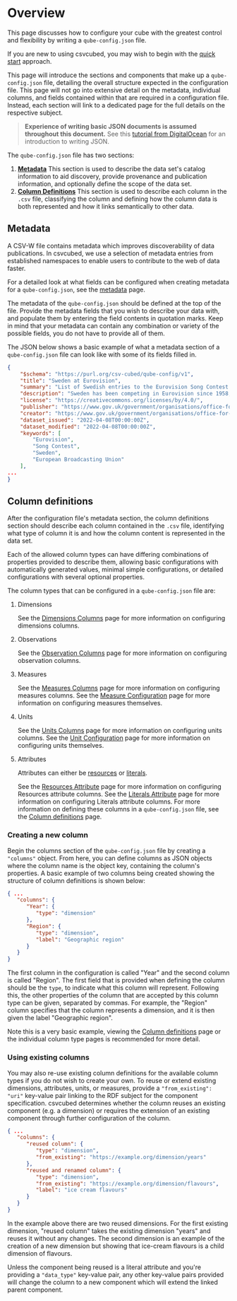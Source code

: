 # Overview

This page discusses how to configure your cube with the greatest control and flexibility by writing a `qube-config.json` file.

If you are new to using csvcubed, you may wish to begin with the [quick start](../../quick-start/index.md) approach.

This page will introduce the sections and components that make up a `qube-config.json` file, detailing the overall structure expected in the configuration file. This page will not go into extensive detail on the metadata, individual columns, and fields contained within that are required in a configuration file. Instead, each section will link to a dedicated page for the full details on the respective subject.

> **Experience of writing basic JSON documents is assumed throughout this document.**
> See this [tutorial from DigitalOcean](https://www.digitalocean.com/community/tutorials/an-introduction-to-json) for an introduction to writing JSON.

The `qube-config.json` file has two sections:

1. [**Metadata**](./metadata.md)
   This section is used to describe the data set's catalog information to aid discovery, provide provenance and publication information, and optionally define the scope of the data set.
2. [**Column Definitions**](./column-definitions.md)
   This section is used to describe each column in the `.csv` file, classifying the column and defining how the column data is both represented and how it links semantically to other data.

## Metadata

A CSV-W file contains metadata which improves discoverability of data publications. In csvcubed, we use a selection of metadata entries from established namespaces to enable users to contribute to the web of data faster.

For a detailed look at what fields can be configured when creating metadata for a `qube-config.json`, see the
[metadata](../configuration/metadata.md) page.

The metadata of the `qube-config.json` should be defined at the top of the file. Provide the metadata fields that you wish to describe your data with, and populate them by entering the field contents in quotation marks. Keep in mind that your metadata can contain any combination or variety of the possible fields, you do not have to provide all of them.

The JSON below shows a basic example of what a metadata section of a `qube-config.json` file can look like with some of its fields filled in.

```json
{
    "$schema": "https://purl.org/csv-cubed/qube-config/v1",
    "title": "Sweden at Eurovision",
    "summary": "List of Swedish entries to the Eurovision Song Contest since 1958.",
    "description": "Sweden has been competing in Eurovision since 1958, with an enviable track record of wins. This dataset covers all contests since 1958, their artists, the song names, language (if mono-lingual), and some observations covering points in final, rank in final, and number of artists on stage. Data originally sourced from https://en.wikipedia.org/w/index.php?title=Sweden_in_the_Eurovision_Song_Contest&oldid=1081060799 and https://sixonstage.com/",
    "license": "https://creativecommons.org/licenses/by/4.0/",
    "publisher": "https://www.gov.uk/government/organisations/office-for-national-statistics",
    "creator": "https://www.gov.uk/government/organisations/office-for-national-statistics",
    "dataset_issued": "2022-04-08T00:00:00Z",
    "dataset_modified": "2022-04-08T00:00:00Z",
    "keywords": [
        "Eurovision",
        "Song Contest",
        "Sweden",
        "European Broadcasting Union"
    ],
...
}
```

## Column definitions

After the configuration file's metadata section, the column definitions section should describe each column contained in the `.csv` file, identifying what type of column it is and how the column content is represented in the data set.

Each of the allowed column types can have differing combinations of properties provided to describe them, allowing basic configurations with automatically generated values, minimal simple configurations, or detailed configurations with several optional properties.

The column types that can be configured in a `qube-config.json` file are:

1. Dimensions

   See the [Dimensions Columns](./columns/dimensions.md) page for more information on configuring dimensions columns.

2. Observations

   See the [Observation Columns](./columns/observations.md) page for more information on configuring observation columns.

3. Measures

   See the [Measures Columns](./columns/measures.md) page for more information on configuring measures columns.
   See the [Measure Configuration](./measure-configuration.md) page for more information on configuring measures themselves.

4. Units

   See the [Units Columns](./columns/units.md) page for more information on configuring units columns.
   See the [Unit Configuration](./unit-configuration.md) page for more information on configuring units themselves.

5. Attributes

   Attributes can either be [resources](../../glossary/index.md#resource) or [literals](../../glossary/index.md#literal).

   See the [Resources Attribute](./columns/attribute-literals.md) page for more information on configuring Resources attribute columns.
   See the [Literals Attribute](./columns/attribute-literals.md) page for more information on configuring Literals attribute columns.
   For more information on defining these columns in a `qube-config.json` file, see the [Column definitions](./column-definitions.md) page.

### Creating a new column

Begin the columns section of the `qube-config.json` file by creating a `"columns"` object. From here, you can define columns as JSON objects where the column name is the object key, containing the column's properties. A basic example of two columns being created showing the structure of column definitions is shown below:

```json
{ ...
   "columns": {
      "Year": {
         "type": "dimension"
      },
      "Region": {
         "type": "dimension",
         "label": "Geographic region"
      }
   }
}
```

The first column in the configuration is called "Year" and the second column is called "Region". The first field that is provided when defining the column should be the `type`, to indicate what this column will represent. Following this, the other properties of the column that are accepted by this column type can be given, separated by commas. For example, the "Region" column specifies that the column represents a dimension, and it is then given the label "Geographic region".

Note this is a very basic example, viewing the [Column definitions](./column-definitions.md) page or the individual column type pages is recommended for more detail.

### Using existing columns

You may also re-use existing column definitions for the available column types if you do not wish to create your own. To reuse or extend existing dimensions, attributes, units, or measures, provide a `"from_existing": "uri"` key-value pair linking to the RDF subject for the component specification. csvcubed determines whether the column reuses an existing component (e.g. a dimension) or requires the extension of an existing component through further configuration of the column.

```json
{ ...
   "columns": {
      "reused column": {
         "type": "dimension",
         "from_existing": "https://example.org/dimension/years"
      },
      "reused and renamed column": {
         "type": "dimension",
         "from_existing": "https://example.org/dimension/flavours",
         "label": "ice cream flavours"
      }
   }
}
```

In the example above there are two reused dimensions. For the first existing dimension, "reused column" takes the existing dimension "years" and reuses it without any changes. The second dimension is an example of the creation of a new dimension but showing that ice-cream flavours is a child dimension of flavours.

Unless the component being reused is a literal attribute and you're providing a `"data_type"` key-value pair, any other key-value pairs provided will change the column to a new component which will extend the linked parent component.
